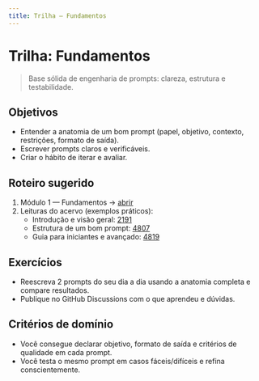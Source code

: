 ```yaml
---
title: Trilha — Fundamentos
---
```


# Trilha: Fundamentos

> Base sólida de engenharia de prompts: clareza, estrutura e testabilidade.

## Objetivos
- Entender a anatomia de um bom prompt (papel, objetivo, contexto, restrições, formato de saída).
- Escrever prompts claros e verificáveis.
- Criar o hábito de iterar e avaliar.

## Roteiro sugerido
1. Módulo 1 — Fundamentos → [abrir](../../modulo1_fundamentos/README.md)
2. Leituras do acervo (exemplos práticos):
   - Introdução e visão geral: [2191](../../data/2494987106/2191/content.txt)
   - Estrutura de um bom prompt: [4807](../../data/2494987106/4807/content.txt)
   - Guia para iniciantes e avançado: [4819](../../data/2494987106/4819/content.txt)

## Exercícios
- Reescreva 2 prompts do seu dia a dia usando a anatomia completa e compare resultados.
- Publique no GitHub Discussions com o que aprendeu e dúvidas.

## Critérios de domínio
- Você consegue declarar objetivo, formato de saída e critérios de qualidade em cada prompt.
- Você testa o mesmo prompt em casos fáceis/difíceis e refina conscientemente.


